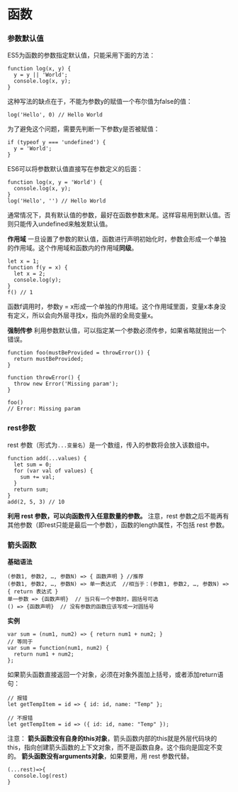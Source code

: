 函数
===================
###  参数默认值
ES5为函数的参数指定默认值，只能采用下面的方法：

    function log(x, y) {
      y = y || 'World';
      console.log(x, y);
    }
这种写法的缺点在于，不能为参数y的赋值一个布尔值为false的值：

    log('Hello', 0) // Hello World
为了避免这个问题，需要先判断一下参数y是否被赋值：

    if (typeof y === 'undefined') {
      y = 'World';
    }
ES6可以将参数默认值直接写在参数定义的后面：

    function log(x, y = 'World') {
      console.log(x, y);
    }
    log('Hello', '') // Hello World

通常情况下，具有默认值的参数，最好在函数参数末尾。这样容易用到默认值。否则只能传入undefined来触发默认值。

**作用域**
一旦设置了参数的默认值，函数进行声明初始化时，参数会形成一个单独的作用域。这个作用域和函数内的作用域**同级**。

    let x = 1;
    function f(y = x) {
      let x = 2;
      console.log(y);
    }
    f() // 1
函数f调用时，参数y = x形成一个单独的作用域。这个作用域里面，变量x本身没有定义，所以会向外层寻找x，指向外层的全局变量x。

**强制传参**
利用参数默认值，可以指定某一个参数必须传参，如果省略就抛出一个错误。
```
function foo(mustBeProvided = throwError()) {
  return mustBeProvided;
}

function throwError() {
  throw new Error('Missing param');
}

foo()
// Error: Missing param
```


###  rest参数
 rest 参数（形式为`...变量名`）是一个数组，传入的参数将会放入该数组中。

    function add(...values) {
      let sum = 0;
      for (var val of values) {
        sum += val;
      }
      return sum;
    }
    add(2, 5, 3) // 10
**利用 rest 参数，可以向函数传入任意数量的参数。**
注意，rest 参数之后不能再有其他参数（即rest只能是最后一个参数），函数的length属性，不包括 rest 参数。

###  箭头函数
**基础语法**
```
(参数1, 参数2, …, 参数N) => { 函数声明 } //推荐
(参数1, 参数2, …, 参数N) => 单一表达式  //相当于：(参数1, 参数2, …, 参数N) =>{ return 表达式 }
单一参数 => {函数声明}  // 当只有一个参数时，圆括号可选
() => {函数声明}  // 没有参数的函数应该写成一对圆括号
```
**实例**

    var sum = (num1, num2) => { return num1 + num2; }
    // 等同于
    var sum = function(num1, num2) {
      return num1 + num2;
    };
如果箭头函数直接返回一个对象，必须在对象外面加上括号，或者添加return语句：

    // 报错
    let getTempItem = id => { id: id, name: "Temp" };
    
    // 不报错
    let getTempItem = id => ({ id: id, name: "Temp" });
    
注意：
**箭头函数没有自身的this对象**，箭头函数内部的this就是外层代码块的this，指向创建箭头函数的上下文对象，而不是函数自身。这个指向是固定不变的。
**箭头函数没有arguments对象**，如果要用，用 rest 参数代替。
```
(...rest)=>{
  console.log(rest)
}
```